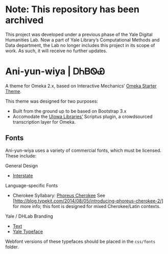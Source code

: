 # Note: This repository has been archived
This project was developed under a previous phase of the Yale Digital Humanities Lab. Now a part of Yale Library’s Computational Methods and Data department, the Lab no longer includes this project in its scope of work. As such, it will receive no further updates.

# Ani-yun-wiya | ᎠᏂᏴᏫᏯ 
A theme for Omeka 2.x, based on Interactive Mechanics’ [Omeka Starter Theme](https://github.com/InteractiveMechanics/omeka-starter-theme).  

This theme was designed for two purposes:
* Built from the ground up to be based on Bootstrap 3.x
* Accomodate the [UIowa Libraries’](https://github.com/ui-libraries) Scriptus plugin, a crowdsourced transcription layer for Omeka.

## Fonts
Ani-yun-wiya uses a variety of commercial fonts, which must be licensed.  These include:

General Design
* [Interstate](http://www.webtype.com/font/interstate-family/)

Language-specific Fonts
* Cherokee Syllabary: [Phoreus Cherokee](https://typekit.com/fonts/phoreus-cherokee) See [http://blog.typekit.com/2014/08/05/introducing-phoreus-cherokee-2/] for more info; this font is designed for mixed Cherokee/Latin contexts.

Yale / DHLab Branding
* [Text](https://www.myfonts.com/fonts/fw-alias/text/)
* [Yale Typeface](http://www.yale.edu/printer/typeface/)

Webfont versions of these typefaces should be placed in the `css/fonts` folder.
